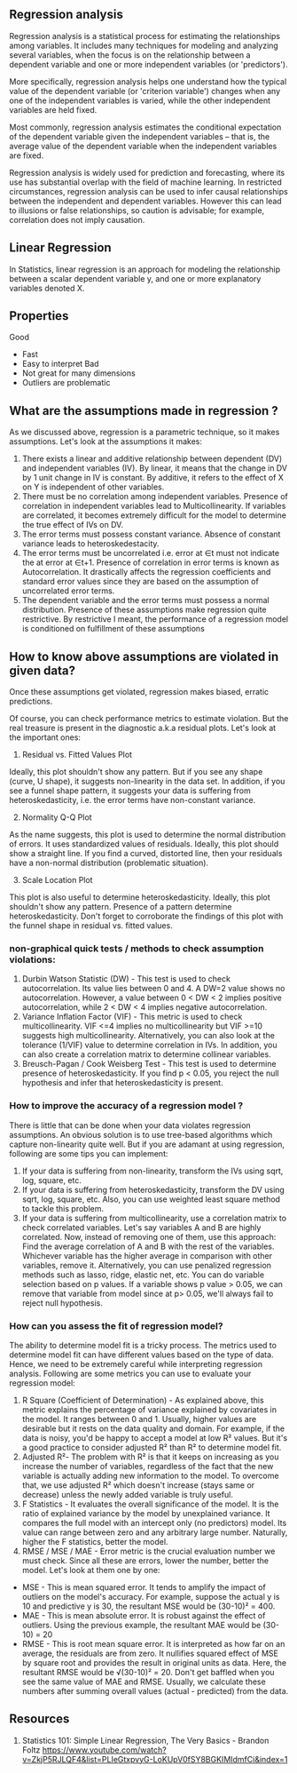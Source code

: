## Regression analysis

Regression analysis is a statistical process for estimating the relationships among variables. It includes many techniques for modeling and analyzing several variables, when the focus is on the relationship between a dependent variable and one or more independent variables (or 'predictors').

More specifically, regression analysis helps one understand how the typical value of the dependent variable (or 'criterion variable') changes when any one of the independent variables is varied, while the other independent variables are held fixed.

Most commonly, regression analysis estimates the conditional expectation of the dependent variable given the independent variables – that is, the average value of the dependent variable when the independent variables are fixed.

Regression analysis is widely used for prediction and forecasting, where its use has substantial overlap with the field of machine learning. In restricted circumstances, regression analysis can be used to infer causal relationships between the independent and dependent variables. However this can lead to illusions or false relationships, so caution is advisable; for example, correlation does not imply causation.

## Linear Regression
In Statistics, linear regression is an approach for modeling the relationship between a scalar dependent variable y, and one or more explanatory variables denoted X.

## Properties
Good
* Fast
* Easy to interpret
Bad
* Not great for many dimensions
* Outliers are problematic

## What are the assumptions made in regression ?

As we discussed above, regression is a parametric technique, so it makes assumptions. Let's look at the assumptions it makes:

1. There exists a linear and additive relationship between dependent (DV) and independent variables (IV). By linear, it means that the change in DV by 1 unit change in IV is constant. By additive, it refers to the effect of X on Y is independent of other variables.
2. There must be no correlation among independent variables. Presence of correlation in independent variables lead to Multicollinearity. If variables are correlated, it becomes extremely difficult for the model to determine the true effect of IVs on DV.
3. The error terms must possess constant variance. Absence of constant variance leads to heteroskedestacity.
4. The error terms must be uncorrelated i.e. error at ∈t must not indicate the at error at ∈t+1. Presence of correlation in error terms is known as Autocorrelation. It drastically affects the regression coefficients and standard error values since they are based on the assumption of uncorrelated error terms.
5. The dependent variable and the error terms must possess a normal distribution.
Presence of these assumptions make regression quite restrictive. By restrictive I meant, the performance of a regression model is conditioned on fulfillment of these assumptions

## How to know above assumptions are violated in given data?

Once these assumptions get violated, regression makes biased, erratic predictions.

Of course, you can check performance metrics to estimate violation. But the real treasure is present in the diagnostic a.k.a residual plots. Let's look at the important ones:

1. Residual vs. Fitted Values Plot

Ideally, this plot shouldn't show any pattern. But if you see any shape (curve, U shape), it suggests non-linearity in the data set. In addition, if you see a funnel shape pattern, it suggests your data is suffering from heteroskedasticity, i.e. the error terms have non-constant variance.

2. Normality Q-Q Plot

As the name suggests, this plot is used to determine the normal distribution of errors. It uses standardized values of residuals. Ideally, this plot should show a straight line. If you find a curved, distorted line, then your residuals have a non-normal distribution (problematic situation).

3. Scale Location Plot

This plot is also useful to determine heteroskedasticity. Ideally, this plot shouldn't show any pattern. Presence of a pattern determine heteroskedasticity. Don't forget to corroborate the findings of this plot with the funnel shape in residual vs. fitted values.

### non-graphical quick tests / methods to check assumption violations:

1. Durbin Watson Statistic (DW) - This test is used to check autocorrelation. Its value lies between 0 and 4. A DW=2 value shows no autocorrelation. However, a value between 0 < DW < 2 implies positive autocorrelation, while 2 < DW < 4 implies negative autocorrelation.
2. Variance Inflation Factor (VIF) - This metric is used to check multicollinearity. VIF <=4 implies no multicollinearity but VIF >=10 suggests high multicollinearity. Alternatively, you can also look at the tolerance (1/VIF) value to determine correlation in IVs. In addition, you can also create a correlation matrix to determine collinear variables.
3. Breusch-Pagan / Cook Weisberg Test - This test is used to determine presence of heteroskedasticity. If you find p < 0.05, you reject the null hypothesis and infer that heteroskedasticity is present.

### How to improve the accuracy of a regression model ?

There is little that can be done when your data violates regression assumptions. An obvious solution is to use tree-based algorithms which capture non-linearity quite well. But if you are adamant at using regression, following are some tips you can implement:

1. If your data is suffering from non-linearity, transform the IVs using sqrt, log, square, etc.
2. If your data is suffering from heteroskedasticity, transform the DV using sqrt, log, square, etc. Also, you can use weighted least square method to tackle this problem.
3. If your data is suffering from multicollinearity, use a correlation matrix to check correlated variables. Let's say variables A and B are highly correlated. Now, instead of removing one of them, use this approach: Find the average correlation of A and B with the rest of the variables. Whichever variable has the higher average in comparison with other variables, remove it. Alternatively, you can use penalized regression methods such as lasso, ridge, elastic net, etc.
You can do variable selection based on p values. If a variable shows p value > 0.05, we can remove that variable from model since at p> 0.05, we'll always fail to reject null hypothesis.

### How can you assess the fit of regression model?

The ability to determine model fit is a tricky process. The metrics used to determine model fit can have different values based on the type of data. Hence, we need to be extremely careful while interpreting regression analysis. Following are some metrics you can use to evaluate your regression model:

1. R Square (Coefficient of Determination) - As explained above, this metric explains the percentage of variance explained by covariates in the model. It ranges between 0 and 1. Usually, higher values are desirable but it rests on the data quality and domain. For example, if the data is noisy, you'd be happy to accept a model at low R² values. But it's a good practice to consider adjusted R² than R² to determine model fit.
2. Adjusted R²- The problem with R² is that it keeps on increasing as you increase the number of variables, regardless of the fact that the new variable is actually adding new information to the model. To overcome that, we use adjusted R² which doesn't increase (stays same or decrease) unless the newly added variable is truly useful.
3. F Statistics - It evaluates the overall significance of the model. It is the ratio of explained variance by the model by unexplained variance. It compares the full model with an intercept only (no predictors) model. Its value can range between zero and any arbitrary large number. Naturally, higher the F statistics, better the model.
4. RMSE / MSE / MAE - Error metric is the crucial evaluation number we must check. Since all these are errors, lower the number, better the model. Let's look at them one by one:
* MSE - This is mean squared error. It tends to amplify the impact of outliers on the model's accuracy. For example, suppose the actual y is 10 and predictive y is 30, the resultant MSE would be (30-10)² = 400.
* MAE - This is mean absolute error. It is robust against the effect of outliers. Using the previous example, the resultant MAE would be (30-10) = 20
* RMSE - This is root mean square error. It is interpreted as how far on an average, the residuals are from zero. It nullifies squared effect of MSE by square root and provides the result in original units as data. Here, the resultant RMSE would be √(30-10)² = 20. Don't get baffled when you see the same value of MAE and RMSE. Usually, we calculate these numbers after summing overall values (actual - predicted) from the data.


## Resources
1. Statistics 101: Simple Linear Regression, The Very Basics - Brandon Foltz https://www.youtube.com/watch?v=ZkjP5RJLQF4&list=PLIeGtxpvyG-LoKUpV0fSY8BGKIMIdmfCi&index=1
